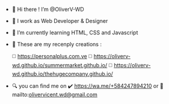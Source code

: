 - 👋 Hi there !  I’m @OliverV-WD
- 🌃 I work as Web Developer & Designer
- 🌱 I’m currently learning HTML, CSS and Javascript
- 🦾 These are my recenply creations :
  
 	◻️ https://personalplus.com.ve
  ◻️ https://oliverv-wd.github.io/summermarket.github.io/
  ◻️ https://oliverv-wd.github.io/thehugecompany.github.io/
  
- 🔍 you can find me on
   	✔️ https://wa.me/+584247894210
                      or
    📩 mailto:olivervicent.wd@gmail.com
